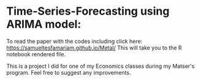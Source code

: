 # Time-Series-Forecasting using ARIMA model:
  To read the paper with the codes including click here: https://samueltesfamariam.github.io/Metal/
  This will take you to the R notebook rendered file.
  
 This is a project I did for one of my Economics classes during my Matser's program. Feel free to suggest any improvements.
